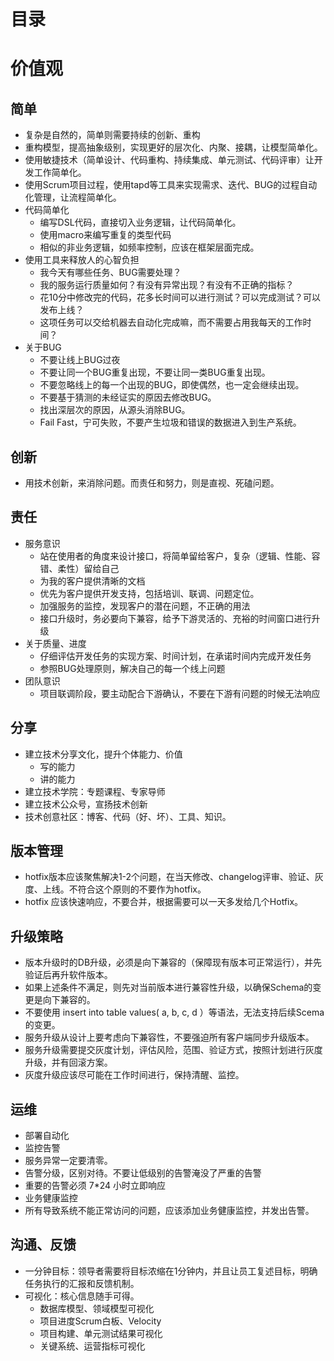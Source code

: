 # 目录

# 价值观
## 简单
- 复杂是自然的，简单则需要持续的创新、重构
- 重构模型，提高抽象级别，实现更好的层次化、内聚、接耦，让模型简单化。
- 使用敏捷技术（简单设计、代码重构、持续集成、单元测试、代码评审）让开发工作简单化。
- 使用Scrum项目过程，使用tapd等工具来实现需求、迭代、BUG的过程自动化管理，让流程简单化。
- 代码简单化
    - 编写DSL代码，直接切入业务逻辑，让代码简单化。
    - 使用macro来编写重复的类型代码
    - 相似的非业务逻辑，如频率控制，应该在框架层面完成。
- 使用工具来释放人的心智负担
    - 我今天有哪些任务、BUG需要处理？
    - 我的服务运行质量如何？有没有异常出现？有没有不正确的指标？
    - 花10分中修改完的代码，花多长时间可以进行测试？可以完成测试？可以发布上线？
    - 这项任务可以交给机器去自动化完成嘛，而不需要占用我每天的工作时间？
- 关于BUG
    - 不要让线上BUG过夜
    - 不要让同一个BUG重复出现，不要让同一类BUG重复出现。
    - 不要忽略线上的每一个出现的BUG，即使偶然，也一定会继续出现。
    - 不要基于猜测的未经证实的原因去修改BUG。
    - 找出深层次的原因，从源头消除BUG。
    - Fail Fast，宁可失败，不要产生垃圾和错误的数据进入到生产系统。
## 创新
- 用技术创新，来消除问题。而责任和努力，则是直视、死磕问题。

## 责任
  - 服务意识
      - 站在使用者的角度来设计接口，将简单留给客户，复杂（逻辑、性能、容错、柔性）留给自己
      - 为我的客户提供清晰的文档
      - 优先为客户提供开发支持，包括培训、联调、问题定位。
      - 加强服务的监控，发现客户的潜在问题，不正确的用法
      - 接口升级时，务必要向下兼容，给予下游灵活的、充裕的时间窗口进行升级
  - 关于质量、进度
      - 仔细评估开发任务的实现方案、时间计划，在承诺时间内完成开发任务
      - 参照BUG处理原则，解决自己的每一个线上问题
  -  团队意识
      -  项目联调阶段，要主动配合下游确认，不要在下游有问题的时候无法响应

## 分享
- 建立技术分享文化，提升个体能力、价值
    - 写的能力
    - 讲的能力
- 建立技术学院：专题课程、专家导师
- 建立技术公众号，宣扬技术创新
- 技术创意社区：博客、代码（好、坏）、工具、知识。

## 版本管理
  - hotfix版本应该聚焦解决1-2个问题，在当天修改、changelog评审、验证、灰度、上线。不符合这个原则的不要作为hotfix。
  - hotfix 应该快速响应，不要合并，根据需要可以一天多发给几个Hotfix。
    
## 升级策略
- 版本升级时的DB升级，必须是向下兼容的（保障现有版本可正常运行），并先验证后再升软件版本。
- 如果上述条件不满足，则先对当前版本进行兼容性升级，以确保Schema的变更是向下兼容的。
- 不要使用 insert into table values( a, b, c, d ）等语法，无法支持后续Scema的变更。
- 服务升级从设计上要考虑向下兼容性，不要强迫所有客户端同步升级版本。
- 服务升级需要提交灰度计划，评估风险，范围、验证方式，按照计划进行灰度升级，并有回滚方案。
- 灰度升级应该尽可能在工作时间进行，保持清醒、监控。

## 运维
- 部署自动化
- 监控告警
- 服务异常一定要清零。
- 告警分级，区别对待。不要让低级别的告警淹没了严重的告警 
- 重要的告警必须 7*24 小时立即响应
- 业务健康监控
- 所有导致系统不能正常访问的问题，应该添加业务健康监控，并发出告警。   

## 沟通、反馈
- 一分钟目标：领导者需要将目标浓缩在1分钟内，并且让员工复述目标，明确任务执行的汇报和反馈机制。
- 可视化：核心信息随手可得。
    - 数据库模型、领域模型可视化
    - 项目进度Scrum白板、Velocity
    - 项目构建、单元测试结果可视化
    - 关键系统、运营指标可视化

